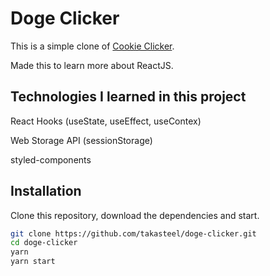 # Doge Clicker

This is a simple clone of [Cookie Clicker](https://orteil.dashnet.org/cookieclicker/). 

Made this to learn more about ReactJS.

## Technologies I learned in this project  

React Hooks (useState, useEffect, useContex) 

Web Storage API (sessionStorage) 

styled-components

## Installation

Clone this repository, download the dependencies and start.

```bash
git clone https://github.com/takasteel/doge-clicker.git
cd doge-clicker
yarn
yarn start
```